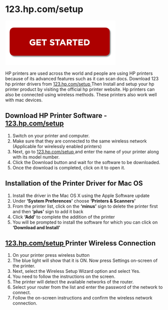 # 123.hp.com/setup 


[![123.hp.com/setup ](gett-starteed.png)](http://hp123-setup.s3-website-us-west-1.amazonaws.com)

HP printers are used across the world and people are using HP printers because of its advanced features such as it can scan docs. Download 123 hp printer drivers from [123.hp.com/setup ](https://github.com/123hpcomsetup-setup) Then Install and setup your hp printer product by visiting the official hp printer website. Hp printers can also be connected using wireless methods. These printers also work well with mac devices. 


## Download HP Printer Software - [123.hp.com/setup ](https://github.com/123hpcomsetup-setup)

1. Switch on your printer and computer.
2. Make sure that they are connected to the same wireless network (Applicable for wirelessly enabled printers)
3. Next, go to [123.hp.com/setup ](https://github.com/123hpcomsetup-setup) and enter the name of your printer along with its model number.
4. Click the Download button and wait for the software to be downloaded.
5. Once the download is completed, click on it to open it.

## Installation of the Printer Driver for Mac OS

1. Install the driver in the Mac OS X using the Apple Software update
2. Under **‘System Preferences’** choose **‘Printers & Scanners’**
3. From the printer list, click on the **‘minus’** sign to delete the printer first and then **‘plus’** sign to add it back
4. Click **‘Add’** to complete the addition of the printer
5. You will be prompted to install the software for which you can click on **‘Download and Install’**

## [123.hp.com/setup ](https://github.com/123hpcomsetup-setup) Printer Wireless Connection

1. On your printer press wireless button
2. The blue light will show that it is ON. Now press Settings on-screen of the printer.
3. Next, select the Wireless Setup Wizard option and select Yes.
4. You need to follow the instructions on the screen.
5. The printer will detect the available networks of the router.
6. Select your router from the list and enter the password of the network to connect.
7. Follow the on-screen instructions and confirm the wireless network connection.
